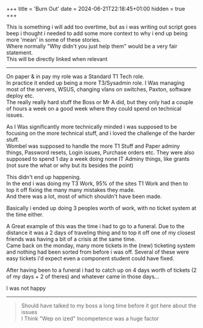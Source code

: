 +++
title = 'Burn Out'
date = 2024-06-21T22:18:45+01:00
hidden = true
+++

This is something i will add too overtime, but as i was writing out script goes beep i thought i needed to add some more context to why i end up being more 'mean' in some of these stories.  
Where normally "Why didn't you just help them" would be a very fair statement.  
This will be directly linked when relevant  

---  

On paper & in pay my role was a Standard T1 Tech role.  
In practice it ended up being a more T3/Sysadmin role. I Was managing most of the servers, WSUS, changing vlans on switches, Paxton, software deploy etc.  
The really really hard stuff the Boss or Mr A did, but they only had a couple of hours a week on a good week where they could spend on technical issues.  

As I Was significantly more technically minded i was supposed to be focusing on the more technical stuff, and i loved the challenge of the harder stuff.  
Wombel was supposed to handle the more T1 Stuff and Paper adminy things, Password resets, Login issues, Purchase orders etc. They were also supposed to spend 1 day a week doing none IT Adminy things, like grants (not sure the what or why but its besides the point)  

This didn't end up happening.  
In the end i was doing my T3 Work, 95% of the sites T1 Work and then to top it off fixing the many many mistakes they made.  
And there was a lot, most of which shouldn't have been made.  

Basically i ended up doing 3 peoples worth of work, with no ticket system at the time either.  

A Great example of this was the time i had to go to a funeral. Due to the distance it was a 2 days of traveling thing and to top it off one of my closest friends was having a bit of a crisis at the same time.  
Came back on the monday, many more tickets in the (new) ticketing system and nothing had been sorted from before i was off. Several of these were easy tickets i'd expect even a component student could have fixed.  

After having been to a funeral i had to catch up on 4 days worth of tickets (2 of my days + 2 of theres) and whatever came in those days...  

I was not happy  

---  

> Should have talked to my boss a long time before it got here about the issues  
> I Think "Wep on ized" Incompetence was a huge factor  
